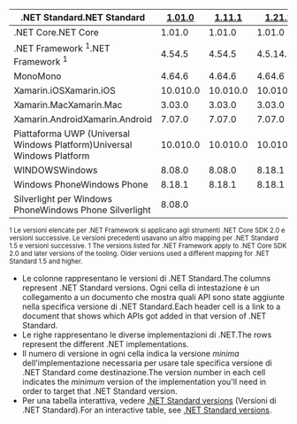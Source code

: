 | <span data-ttu-id="79110-101">.NET Standard</span><span class="sxs-lookup"><span data-stu-id="79110-101">.NET Standard</span></span>              | <span data-ttu-id="79110-102">[1.0]</span><span class="sxs-lookup"><span data-stu-id="79110-102">[1.0]</span></span> | <span data-ttu-id="79110-103">[1.1]</span><span class="sxs-lookup"><span data-stu-id="79110-103">[1.1]</span></span>  | <span data-ttu-id="79110-104">[1.2]</span><span class="sxs-lookup"><span data-stu-id="79110-104">[1.2]</span></span> | <span data-ttu-id="79110-105">[1.3]</span><span class="sxs-lookup"><span data-stu-id="79110-105">[1.3]</span></span> | <span data-ttu-id="79110-106">[1.4]</span><span class="sxs-lookup"><span data-stu-id="79110-106">[1.4]</span></span> | <span data-ttu-id="79110-107">[1.5]</span><span class="sxs-lookup"><span data-stu-id="79110-107">[1.5]</span></span>      | <span data-ttu-id="79110-108">[1.6]</span><span class="sxs-lookup"><span data-stu-id="79110-108">[1.6]</span></span>      | <span data-ttu-id="79110-109">[2.0]</span><span class="sxs-lookup"><span data-stu-id="79110-109">[2.0]</span></span>      |
|----------------------------|-------|--------|-------|-------|-------|------------|------------|------------|
| <span data-ttu-id="79110-110">.NET Core</span><span class="sxs-lookup"><span data-stu-id="79110-110">.NET Core</span></span>                  | <span data-ttu-id="79110-111">1.0</span><span class="sxs-lookup"><span data-stu-id="79110-111">1.0</span></span>   | <span data-ttu-id="79110-112">1.0</span><span class="sxs-lookup"><span data-stu-id="79110-112">1.0</span></span>    | <span data-ttu-id="79110-113">1.0</span><span class="sxs-lookup"><span data-stu-id="79110-113">1.0</span></span>   | <span data-ttu-id="79110-114">1.0</span><span class="sxs-lookup"><span data-stu-id="79110-114">1.0</span></span>   | <span data-ttu-id="79110-115">1.0</span><span class="sxs-lookup"><span data-stu-id="79110-115">1.0</span></span>   | <span data-ttu-id="79110-116">1.0</span><span class="sxs-lookup"><span data-stu-id="79110-116">1.0</span></span>        | <span data-ttu-id="79110-117">1.0</span><span class="sxs-lookup"><span data-stu-id="79110-117">1.0</span></span>        | <span data-ttu-id="79110-118">2.0</span><span class="sxs-lookup"><span data-stu-id="79110-118">2.0</span></span>        |
| <span data-ttu-id="79110-119">.NET Framework <sup>1</sup></span><span class="sxs-lookup"><span data-stu-id="79110-119">.NET Framework <sup>1</sup></span></span>| <span data-ttu-id="79110-120">4.5</span><span class="sxs-lookup"><span data-stu-id="79110-120">4.5</span></span>   | <span data-ttu-id="79110-121">4.5</span><span class="sxs-lookup"><span data-stu-id="79110-121">4.5</span></span>    | <span data-ttu-id="79110-122">4.5.1</span><span class="sxs-lookup"><span data-stu-id="79110-122">4.5.1</span></span> | <span data-ttu-id="79110-123">4.6</span><span class="sxs-lookup"><span data-stu-id="79110-123">4.6</span></span>   | <span data-ttu-id="79110-124">4.6.1</span><span class="sxs-lookup"><span data-stu-id="79110-124">4.6.1</span></span> | <span data-ttu-id="79110-125">4.6.1</span><span class="sxs-lookup"><span data-stu-id="79110-125">4.6.1</span></span>      | <span data-ttu-id="79110-126">4.6.1</span><span class="sxs-lookup"><span data-stu-id="79110-126">4.6.1</span></span>      | <span data-ttu-id="79110-127">4.6.1</span><span class="sxs-lookup"><span data-stu-id="79110-127">4.6.1</span></span>      |
| <span data-ttu-id="79110-128">Mono</span><span class="sxs-lookup"><span data-stu-id="79110-128">Mono</span></span>                       | <span data-ttu-id="79110-129">4.6</span><span class="sxs-lookup"><span data-stu-id="79110-129">4.6</span></span>   | <span data-ttu-id="79110-130">4.6</span><span class="sxs-lookup"><span data-stu-id="79110-130">4.6</span></span>    | <span data-ttu-id="79110-131">4.6</span><span class="sxs-lookup"><span data-stu-id="79110-131">4.6</span></span>   | <span data-ttu-id="79110-132">4.6</span><span class="sxs-lookup"><span data-stu-id="79110-132">4.6</span></span>   | <span data-ttu-id="79110-133">4.6</span><span class="sxs-lookup"><span data-stu-id="79110-133">4.6</span></span>   | <span data-ttu-id="79110-134">4.6</span><span class="sxs-lookup"><span data-stu-id="79110-134">4.6</span></span>        | <span data-ttu-id="79110-135">4.6</span><span class="sxs-lookup"><span data-stu-id="79110-135">4.6</span></span>        | <span data-ttu-id="79110-136">5.4</span><span class="sxs-lookup"><span data-stu-id="79110-136">5.4</span></span>        |
| <span data-ttu-id="79110-137">Xamarin.iOS</span><span class="sxs-lookup"><span data-stu-id="79110-137">Xamarin.iOS</span></span>                | <span data-ttu-id="79110-138">10.0</span><span class="sxs-lookup"><span data-stu-id="79110-138">10.0</span></span>  | <span data-ttu-id="79110-139">10.0</span><span class="sxs-lookup"><span data-stu-id="79110-139">10.0</span></span>   | <span data-ttu-id="79110-140">10.0</span><span class="sxs-lookup"><span data-stu-id="79110-140">10.0</span></span>  | <span data-ttu-id="79110-141">10.0</span><span class="sxs-lookup"><span data-stu-id="79110-141">10.0</span></span>  | <span data-ttu-id="79110-142">10.0</span><span class="sxs-lookup"><span data-stu-id="79110-142">10.0</span></span>  | <span data-ttu-id="79110-143">10.0</span><span class="sxs-lookup"><span data-stu-id="79110-143">10.0</span></span>       | <span data-ttu-id="79110-144">10.0</span><span class="sxs-lookup"><span data-stu-id="79110-144">10.0</span></span>       | <span data-ttu-id="79110-145">10.14</span><span class="sxs-lookup"><span data-stu-id="79110-145">10.14</span></span>      |
| <span data-ttu-id="79110-146">Xamarin.Mac</span><span class="sxs-lookup"><span data-stu-id="79110-146">Xamarin.Mac</span></span>                | <span data-ttu-id="79110-147">3.0</span><span class="sxs-lookup"><span data-stu-id="79110-147">3.0</span></span>   | <span data-ttu-id="79110-148">3.0</span><span class="sxs-lookup"><span data-stu-id="79110-148">3.0</span></span>    | <span data-ttu-id="79110-149">3.0</span><span class="sxs-lookup"><span data-stu-id="79110-149">3.0</span></span>   | <span data-ttu-id="79110-150">3.0</span><span class="sxs-lookup"><span data-stu-id="79110-150">3.0</span></span>   | <span data-ttu-id="79110-151">3.0</span><span class="sxs-lookup"><span data-stu-id="79110-151">3.0</span></span>   | <span data-ttu-id="79110-152">3.0</span><span class="sxs-lookup"><span data-stu-id="79110-152">3.0</span></span>        | <span data-ttu-id="79110-153">3.0</span><span class="sxs-lookup"><span data-stu-id="79110-153">3.0</span></span>        | <span data-ttu-id="79110-154">3.8</span><span class="sxs-lookup"><span data-stu-id="79110-154">3.8</span></span>        |
| <span data-ttu-id="79110-155">Xamarin.Android</span><span class="sxs-lookup"><span data-stu-id="79110-155">Xamarin.Android</span></span>            | <span data-ttu-id="79110-156">7.0</span><span class="sxs-lookup"><span data-stu-id="79110-156">7.0</span></span>   | <span data-ttu-id="79110-157">7.0</span><span class="sxs-lookup"><span data-stu-id="79110-157">7.0</span></span>    | <span data-ttu-id="79110-158">7.0</span><span class="sxs-lookup"><span data-stu-id="79110-158">7.0</span></span>   | <span data-ttu-id="79110-159">7.0</span><span class="sxs-lookup"><span data-stu-id="79110-159">7.0</span></span>   | <span data-ttu-id="79110-160">7.0</span><span class="sxs-lookup"><span data-stu-id="79110-160">7.0</span></span>   | <span data-ttu-id="79110-161">7.0</span><span class="sxs-lookup"><span data-stu-id="79110-161">7.0</span></span>        | <span data-ttu-id="79110-162">7.0</span><span class="sxs-lookup"><span data-stu-id="79110-162">7.0</span></span>        | <span data-ttu-id="79110-163">8.0</span><span class="sxs-lookup"><span data-stu-id="79110-163">8.0</span></span>        |
| <span data-ttu-id="79110-164">Piattaforma UWP (Universal Windows Platform)</span><span class="sxs-lookup"><span data-stu-id="79110-164">Universal Windows Platform</span></span> | <span data-ttu-id="79110-165">10.0</span><span class="sxs-lookup"><span data-stu-id="79110-165">10.0</span></span>  | <span data-ttu-id="79110-166">10.0</span><span class="sxs-lookup"><span data-stu-id="79110-166">10.0</span></span>   | <span data-ttu-id="79110-167">10.0</span><span class="sxs-lookup"><span data-stu-id="79110-167">10.0</span></span>  | <span data-ttu-id="79110-168">10.0</span><span class="sxs-lookup"><span data-stu-id="79110-168">10.0</span></span>  | <span data-ttu-id="79110-169">10.0</span><span class="sxs-lookup"><span data-stu-id="79110-169">10.0</span></span>  | <span data-ttu-id="79110-170">10.0.16299</span><span class="sxs-lookup"><span data-stu-id="79110-170">10.0.16299</span></span> | <span data-ttu-id="79110-171">10.0.16299</span><span class="sxs-lookup"><span data-stu-id="79110-171">10.0.16299</span></span> | <span data-ttu-id="79110-172">10.0.16299</span><span class="sxs-lookup"><span data-stu-id="79110-172">10.0.16299</span></span> |
| <span data-ttu-id="79110-173">WINDOWS</span><span class="sxs-lookup"><span data-stu-id="79110-173">Windows</span></span>                    | <span data-ttu-id="79110-174">8.0</span><span class="sxs-lookup"><span data-stu-id="79110-174">8.0</span></span>   | <span data-ttu-id="79110-175">8.0</span><span class="sxs-lookup"><span data-stu-id="79110-175">8.0</span></span>    | <span data-ttu-id="79110-176">8.1</span><span class="sxs-lookup"><span data-stu-id="79110-176">8.1</span></span>   |       |       |            |            |            |
| <span data-ttu-id="79110-177">Windows Phone</span><span class="sxs-lookup"><span data-stu-id="79110-177">Windows Phone</span></span>              | <span data-ttu-id="79110-178">8.1</span><span class="sxs-lookup"><span data-stu-id="79110-178">8.1</span></span>   | <span data-ttu-id="79110-179">8.1</span><span class="sxs-lookup"><span data-stu-id="79110-179">8.1</span></span>    | <span data-ttu-id="79110-180">8.1</span><span class="sxs-lookup"><span data-stu-id="79110-180">8.1</span></span>   |       |       |            |            |            |
| <span data-ttu-id="79110-181">Silverlight per Windows Phone</span><span class="sxs-lookup"><span data-stu-id="79110-181">Windows Phone Silverlight</span></span>  | <span data-ttu-id="79110-182">8.0</span><span class="sxs-lookup"><span data-stu-id="79110-182">8.0</span></span>   |        |       |       |       |            |            |            |

<span data-ttu-id="79110-183"><sup>1 Le versioni elencate per .NET Framework si applicano agli strumenti .NET Core SDK 2.0 e versioni successive. Le versioni precedenti usavano un altro mapping per .NET Standard 1.5 e versioni successive. </sup></span><span class="sxs-lookup"><span data-stu-id="79110-183"><sup>1 The versions listed for .NET Framework apply to .NET Core SDK 2.0 and later versions of the tooling. Older versions used a different mapping for .NET Standard 1.5 and higher. </sup></span></span>

- <span data-ttu-id="79110-184">Le colonne rappresentano le versioni di .NET Standard.</span><span class="sxs-lookup"><span data-stu-id="79110-184">The columns represent .NET Standard versions.</span></span> <span data-ttu-id="79110-185">Ogni cella di intestazione è un collegamento a un documento che mostra quali API sono state aggiunte nella specifica versione di .NET Standard.</span><span class="sxs-lookup"><span data-stu-id="79110-185">Each header cell is a link to a document that shows which APIs got added in that version of .NET Standard.</span></span>
- <span data-ttu-id="79110-186">Le righe rappresentano le diverse implementazioni di .NET.</span><span class="sxs-lookup"><span data-stu-id="79110-186">The rows represent the different .NET implementations.</span></span>
- <span data-ttu-id="79110-187">Il numero di versione in ogni cella indica la versione *minima* dell'implementazione necessaria per usare tale specifica versione di .NET Standard come destinazione.</span><span class="sxs-lookup"><span data-stu-id="79110-187">The version number in each cell indicates the *minimum* version of the implementation you'll need in order to target that .NET Standard version.</span></span>
- <span data-ttu-id="79110-188">Per una tabella interattiva, vedere [.NET Standard versions](http://immo.landwerth.net/netstandard-versions/#) (Versioni di .NET Standard).</span><span class="sxs-lookup"><span data-stu-id="79110-188">For an interactive table, see [.NET Standard versions](http://immo.landwerth.net/netstandard-versions/#).</span></span>

[1.0]: https://github.com/dotnet/standard/blob/master/docs/versions/netstandard1.0.md
[1.1]: https://github.com/dotnet/standard/blob/master/docs/versions/netstandard1.1.md
[1.2]: https://github.com/dotnet/standard/blob/master/docs/versions/netstandard1.2.md
[1.3]: https://github.com/dotnet/standard/blob/master/docs/versions/netstandard1.3.md
[1.4]: https://github.com/dotnet/standard/blob/master/docs/versions/netstandard1.4.md
[1.5]: https://github.com/dotnet/standard/blob/master/docs/versions/netstandard1.5.md
[1.6]: https://github.com/dotnet/standard/blob/master/docs/versions/netstandard1.6.md
[2.0]: https://github.com/dotnet/standard/blob/master/docs/versions/netstandard2.0.md
